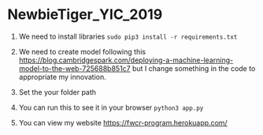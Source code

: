 # NewbieTiger_YIC_2019
1. We need to install libraries 
```sudo pip3 install -r requirements.txt```

2. We need to create model following this https://blog.cambridgespark.com/deploying-a-machine-learning-model-to-the-web-725688b851c7 but I change something in the code to appropriate my innovation. 

3. Set the your folder path

4. You can run this to see it in your browser
```python3 app.py```

5. You can view my website https://fwcr-program.herokuapp.com/
